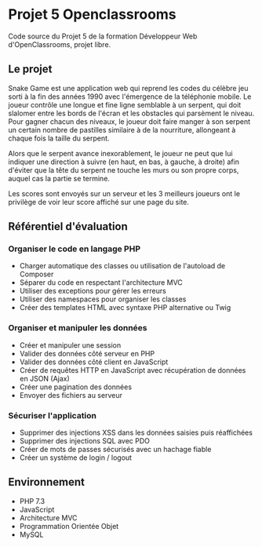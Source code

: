 # Projet 5 Openclassrooms

Code source du Projet 5 de la formation Développeur Web d'OpenClassrooms, projet libre.

## Le projet

Snake Game est une application web qui reprend les codes du célèbre jeu sorti à la fin des années 1990 avec l'émergence de la téléphonie mobile.
Le joueur contrôle une longue et fine ligne semblable à un serpent, qui doit slalomer entre les bords de l'écran et les obstacles qui parsèment le niveau. Pour gagner chacun des niveaux, le joueur doit faire manger à son serpent un certain nombre de pastilles similaire à de la nourriture, allongeant à chaque fois la taille du serpent. 

Alors que le serpent avance inexorablement, le joueur ne peut que lui indiquer une direction à suivre (en haut, en bas, à gauche, à droite) afin d'éviter que la tête du serpent ne touche les murs ou son propre corps, auquel cas la partie se termine.

Les scores sont envoyés sur un serveur et les 3 meilleurs joueurs ont le privilège de voir leur score affiché sur une page du site.

## Référentiel d'évaluation

### Organiser le code en langage PHP

- Charger automatique des classes ou utilisation de l'autoload de Composer
- Séparer du code en respectant l'architecture MVC
- Utiliser des exceptions pour gérer les erreurs
- Utiliser des namespaces pour organiser les classes
- Créer des templates HTML avec syntaxe PHP alternative ou Twig

### Organiser et manipuler les données

- Créer et manipuler une session
- Valider des données côté serveur en PHP
- Valider des données côté client en JavaScript
- Créer de requêtes HTTP en JavaScript avec récupération de données en JSON (Ajax)
- Créer une pagination des données
- Envoyer des fichiers au serveur

### Sécuriser l'application

- Supprimer des injections XSS dans les données saisies puis réaffichées
- Supprimer des injections SQL avec PDO
- Créer de mots de passes sécurisés avec un hachage fiable
- Créer un système de login / logout

## Environnement
+ PHP 7.3
+ JavaScript
+ Architecture MVC
+ Programmation Orientée Objet
+ MySQL
